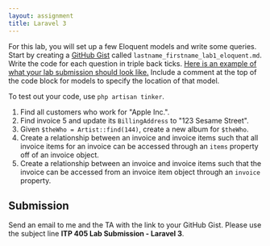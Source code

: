 ```yaml
---
layout: assignment
title: Laravel 3
---
```


For this lab, you will set up a few Eloquent models and write some queries. Start by creating a [GitHub Gist](https://gist.github.com/) called `lastname_firstname_lab1_eloquent.md`. Write the code for each question in triple back ticks. [Here is an example of what your lab submission should look like.](https://gist.github.com/skaterdav85/13fb0230df0335dd1009d777719254ed) Include a comment at the top of the code block for models to specify the location of that model.

To test out your code, use `php artisan tinker`.

1. Find all customers who work for "Apple Inc.".
1. Find invoice 5 and update its `BillingAddress` to "123 Sesame Street".
1. Given `$theWho = Artist::find(144)`, create a new album for `$theWho`.
1. Create a relationship between an invoice and invoice items such that all invoice items for an invoice can be accessed through an `items` property off of an invoice object.
1. Create a relationship between an invoice and invoice items such that the invoice can be accessed from an invoice item object through an `invoice` property.

## Submission

Send an email to me and the TA with the link to your GitHub Gist. Please use the subject line __ITP 405 Lab Submission - Laravel 3__.
